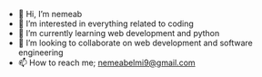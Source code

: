 - 👋 Hi, I’m nemeab
- 👀 I’m interested in everything related to coding
- 🌱 I’m currently learning web development and python
- 💞️ I’m looking to collaborate on web development and software engineering 
- 📫 How to reach me; nemeabelmi9@gmail.com

<!---
nemeab/nemeab is a ✨ special ✨ repository because its `README.md` (this file) appears on your GitHub profile.
You can click the Preview link to take a look at your changes.
--->
